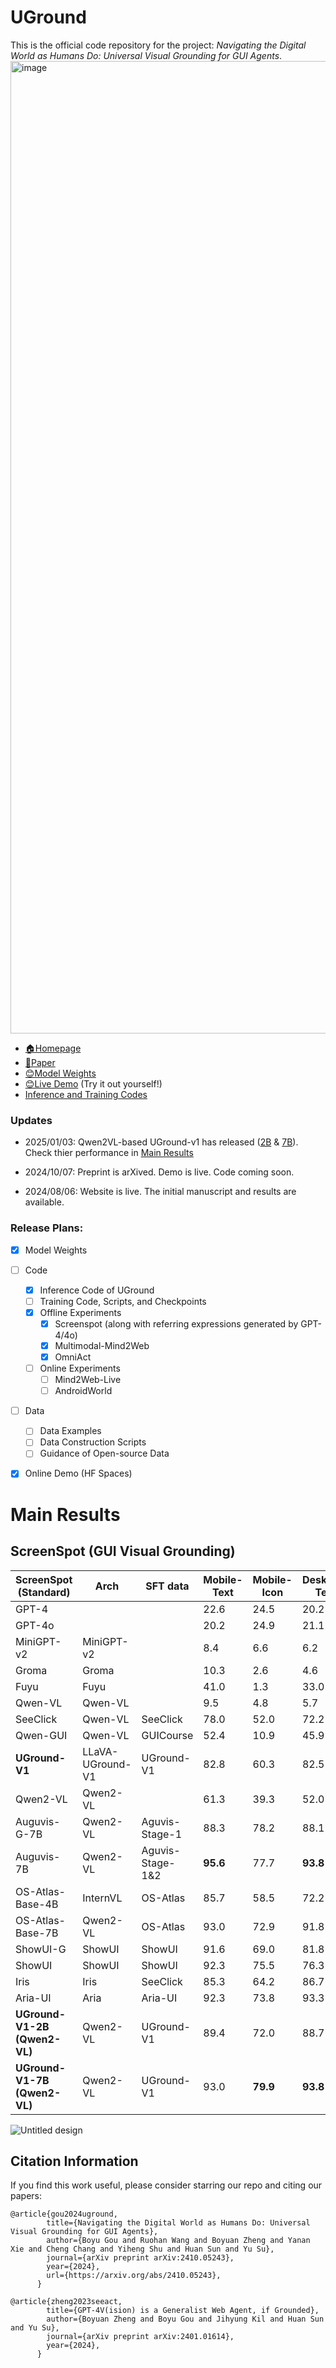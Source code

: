 


# UGround
This is the official code repository for the project: *Navigating the Digital World as Humans Do: Universal Visual Grounding for GUI Agents*.
<img width="1556" alt="image" src="https://github.com/user-attachments/assets/18c6a9f4-31cc-4817-a252-bfd0dbaf3fd6">
- [🏠Homepage](https://osu-nlp-group.github.io/UGround)
- [📖Paper](https://arxiv.org/abs/2410.05243)
- [😊Model Weights](https://huggingface.co/osunlp/UGround)
- [😊Live Demo](https://huggingface.co/spaces/orby-osu/UGround) (Try it out yourself!)
- [Inference and Training Codes](https://github.com/boyugou/llava_uground/)

<h3>Updates</h3>

- 2025/01/03: Qwen2VL-based UGround-v1 has released ([2B](https://huggingface.co/osunlp/UGround-V1-2B) & [7B](https://huggingface.co/osunlp/UGround-V1-7B)). Check thier performance in [Main Results](#main-results)

- 2024/10/07: Preprint is arXived. Demo is live. Code coming soon.

- 2024/08/06: Website is live. The initial manuscript and results are available.



<h3>Release Plans:</h3>

- [x] Model Weights
- [ ] Code
  - [x] Inference Code of UGround
  - [ ] Training Code, Scripts, and Checkpoints
  - [x] Offline Experiments
    - [x] Screenspot (along with referring expressions generated by GPT-4/4o)
    - [x] Multimodal-Mind2Web
    - [x] OmniAct
  - [ ] Online Experiments
    - [ ] Mind2Web-Live
    - [ ] AndroidWorld
- [ ] Data
  - [ ] Data Examples
  - [ ] Data Construction Scripts
  - [ ] Guidance of Open-source Data 
- [x] Online Demo (HF Spaces)


# Main Results

## ScreenSpot (GUI Visual Grounding)

| ScreenSpot (Standard)        | Arch             | SFT data         | Mobile-Text | Mobile-Icon | Desktop-Text | Desktop-Icon | Web-Text | Web-Icon | Avg      |
| ---------------------------- | ---------------- | ---------------- | ----------- | ----------- | ------------ | ------------ | -------- | -------- | -------- |
| GPT-4                        |                  |                  | 22.6        | 24.5        | 20.2         | 11.8         | 9.2      | 8.8      | 16.2     |
| GPT-4o                       |                  |                  | 20.2        | 24.9        | 21.1         | 23.6         | 12.2     | 7.8      | 18.3     |
| MiniGPT-v2                   | MiniGPT-v2       |                  | 8.4         | 6.6         | 6.2          | 2.9          | 6.5      | 3.4      | 5.7      |
| Groma                        | Groma            |                  | 10.3        | 2.6         | 4.6          | 4.3          | 5.7      | 3.4      | 5.2      |
| Fuyu                         | Fuyu             |                  | 41.0        | 1.3         | 33.0         | 3.6          | 33.9     | 4.4      | 19.5     |
| Qwen-VL                      | Qwen-VL          |                  | 9.5         | 4.8         | 5.7          | 5.0          | 3.5      | 2.4      | 5.2      |
| SeeClick                     | Qwen-VL          | SeeClick         | 78.0        | 52.0        | 72.2         | 30.0         | 55.7     | 32.5     | 53.4     |
| Qwen-GUI                     | Qwen-VL          | GUICourse        | 52.4        | 10.9        | 45.9         | 5.7          | 43.0     | 13.6     | 28.6     |
| **UGround-V1**               | LLaVA-UGround-V1 | UGround-V1       | 82.8        | 60.3        | 82.5         | 63.6         | 80.4     | 70.4     | 73.3     |
| Qwen2-VL                     | Qwen2-VL         |                  | 61.3        | 39.3        | 52.0         | 45.0         | 33.0     | 21.8     | 42.1     |
| Auguvis-G-7B                 | Qwen2-VL         | Aguvis-Stage-1   | 88.3        | 78.2        | 88.1         | 70.7         | 85.7     | 74.8     | 81.0     |
| Auguvis-7B                   | Qwen2-VL         | Aguvis-Stage-1&2 | **95.6**    | 77.7        | **93.8**     | 67.1         | 88.3     | 75.2     | 83.0     |
| OS-Atlas-Base-4B             | InternVL         | OS-Atlas         | 85.7        | 58.5        | 72.2         | 45.7         | 82.6     | 63.1     | 68.0     |
| OS-Atlas-Base-7B             | Qwen2-VL         | OS-Atlas         | 93.0        | 72.9        | 91.8         | 62.9         | **90.9** | 74.3     | 81.0     |
| ShowUI-G                     | ShowUI           | ShowUI           | 91.6        | 69.0        | 81.8         | 59.0         | 83.0     | 65.5     | 75.0     |
| ShowUI                       | ShowUI           | ShowUI           | 92.3        | 75.5        | 76.3         | 61.1         | 81.7     | 63.6     | 75.1     |
| Iris                         | Iris             | SeeClick         | 85.3        | 64.2        | 86.7         | 57.5         | 82.6     | 71.2     | 74.6     |
| Aria-UI                      | Aria             | Aria-UI          | 92.3        | 73.8        | 93.3         | 64.3         | 86.5     | 76.2     | 81.1     |
| **UGround-V1-2B (Qwen2-VL)** | Qwen2-VL         | UGround-V1       | 89.4        | 72.0        | 88.7         | 65.7         | 81.3     | 68.9     | 77.7     |
| **UGround-V1-7B (Qwen2-VL)** | Qwen2-VL         | UGround-V1       | 93.0        | **79.9**    | **93.8**     | **76.4**     | **90.9** | **84.0** | **86.3** |



![Untitled design](https://github.com/user-attachments/assets/5715547d-4f3a-4dae-9aa4-09f944025297)

## Citation Information


If you find this work useful, please consider starring our repo and citing our papers: 

```
@article{gou2024uground,
        title={Navigating the Digital World as Humans Do: Universal Visual Grounding for GUI Agents},
        author={Boyu Gou and Ruohan Wang and Boyuan Zheng and Yanan Xie and Cheng Chang and Yiheng Shu and Huan Sun and Yu Su},
        journal={arXiv preprint arXiv:2410.05243},
        year={2024},
        url={https://arxiv.org/abs/2410.05243},
      }

@article{zheng2023seeact,
        title={GPT-4V(ision) is a Generalist Web Agent, if Grounded},
        author={Boyuan Zheng and Boyu Gou and Jihyung Kil and Huan Sun and Yu Su},
        journal={arXiv preprint arXiv:2401.01614},
        year={2024},
      }
```
